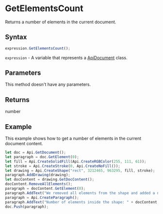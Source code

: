 # GetElementsCount

Returns a number of elements in the current document.

## Syntax

```javascript
expression.GetElementsCount();
```

`expression` - A variable that represents a [ApiDocument](../ApiDocument.md) class.

## Parameters

This method doesn't have any parameters.

## Returns

number

## Example

This example shows how to get a number of elements in the current document content.

```javascript editor-
let doc = Api.GetDocument();
let paragraph = doc.GetElement(0);
let fill = Api.CreateSolidFill(Api.CreateRGBColor(255, 111, 61));
let stroke = Api.CreateStroke(0, Api.CreateNoFill());
let drawing = Api.CreateShape("rect", 3212465, 963295, fill, stroke);
paragraph.AddDrawing(drawing);
let docContent = drawing.GetDocContent();
docContent.RemoveAllElements();
paragraph = docContent.GetElement(0);
paragraph.AddText("We removed all elements from the shape and added a new paragraph inside it.");
paragraph = Api.CreateParagraph();
paragraph.AddText("Number of elements inside the shape: " + docContent.GetElementsCount());
doc.Push(paragraph);
```
